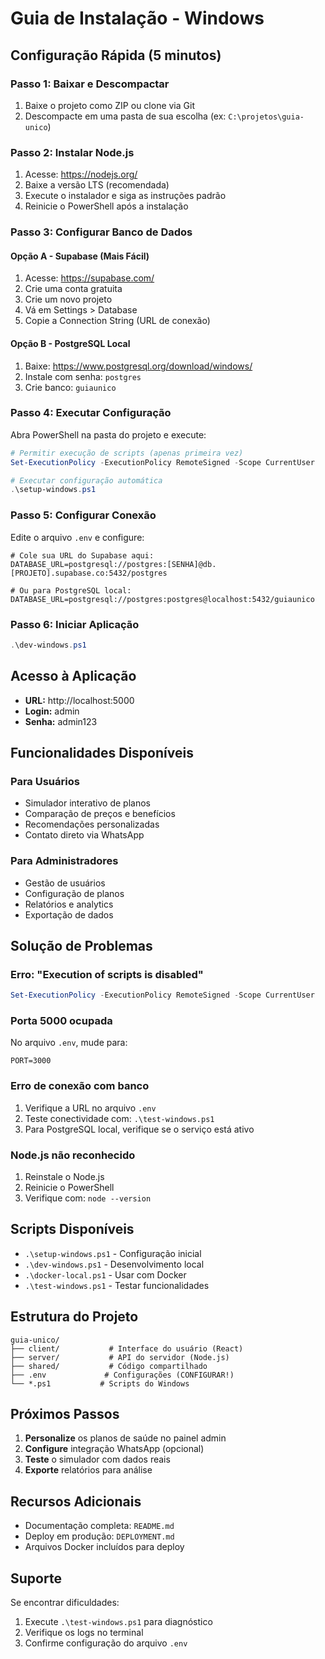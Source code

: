 # Guia de Instalação - Windows

## Configuração Rápida (5 minutos)

### Passo 1: Baixar e Descompactar
1. Baixe o projeto como ZIP ou clone via Git
2. Descompacte em uma pasta de sua escolha (ex: `C:\projetos\guia-unico`)

### Passo 2: Instalar Node.js
1. Acesse: https://nodejs.org/
2. Baixe a versão LTS (recomendada)
3. Execute o instalador e siga as instruções padrão
4. Reinicie o PowerShell após a instalação

### Passo 3: Configurar Banco de Dados

#### Opção A - Supabase (Mais Fácil)
1. Acesse: https://supabase.com/
2. Crie uma conta gratuita
3. Crie um novo projeto
4. Vá em Settings > Database
5. Copie a Connection String (URL de conexão)

#### Opção B - PostgreSQL Local
1. Baixe: https://www.postgresql.org/download/windows/
2. Instale com senha: `postgres`
3. Crie banco: `guiaunico`

### Passo 4: Executar Configuração
Abra PowerShell na pasta do projeto e execute:

```powershell
# Permitir execução de scripts (apenas primeira vez)
Set-ExecutionPolicy -ExecutionPolicy RemoteSigned -Scope CurrentUser

# Executar configuração automática
.\setup-windows.ps1
```

### Passo 5: Configurar Conexão
Edite o arquivo `.env` e configure:

```env
# Cole sua URL do Supabase aqui:
DATABASE_URL=postgresql://postgres:[SENHA]@db.[PROJETO].supabase.co:5432/postgres

# Ou para PostgreSQL local:
DATABASE_URL=postgresql://postgres:postgres@localhost:5432/guiaunico
```

### Passo 6: Iniciar Aplicação
```powershell
.\dev-windows.ps1
```

## Acesso à Aplicação

- **URL:** http://localhost:5000
- **Login:** admin
- **Senha:** admin123

## Funcionalidades Disponíveis

### Para Usuários
- Simulador interativo de planos
- Comparação de preços e benefícios
- Recomendações personalizadas
- Contato direto via WhatsApp

### Para Administradores
- Gestão de usuários
- Configuração de planos
- Relatórios e analytics
- Exportação de dados

## Solução de Problemas

### Erro: "Execution of scripts is disabled"
```powershell
Set-ExecutionPolicy -ExecutionPolicy RemoteSigned -Scope CurrentUser
```

### Porta 5000 ocupada
No arquivo `.env`, mude para:
```env
PORT=3000
```

### Erro de conexão com banco
1. Verifique a URL no arquivo `.env`
2. Teste conectividade com: `.\test-windows.ps1`
3. Para PostgreSQL local, verifique se o serviço está ativo

### Node.js não reconhecido
1. Reinstale o Node.js
2. Reinicie o PowerShell
3. Verifique com: `node --version`

## Scripts Disponíveis

- `.\setup-windows.ps1` - Configuração inicial
- `.\dev-windows.ps1` - Desenvolvimento local
- `.\docker-local.ps1` - Usar com Docker
- `.\test-windows.ps1` - Testar funcionalidades

## Estrutura do Projeto

```
guia-unico/
├── client/           # Interface do usuário (React)
├── server/           # API do servidor (Node.js)
├── shared/           # Código compartilhado
├── .env             # Configurações (CONFIGURAR!)
└── *.ps1           # Scripts do Windows
```

## Próximos Passos

1. **Personalize** os planos de saúde no painel admin
2. **Configure** integração WhatsApp (opcional)
3. **Teste** o simulador com dados reais
4. **Exporte** relatórios para análise

## Recursos Adicionais

- Documentação completa: `README.md`
- Deploy em produção: `DEPLOYMENT.md`
- Arquivos Docker incluídos para deploy

## Suporte

Se encontrar dificuldades:
1. Execute `.\test-windows.ps1` para diagnóstico
2. Verifique os logs no terminal
3. Confirme configuração do arquivo `.env`
